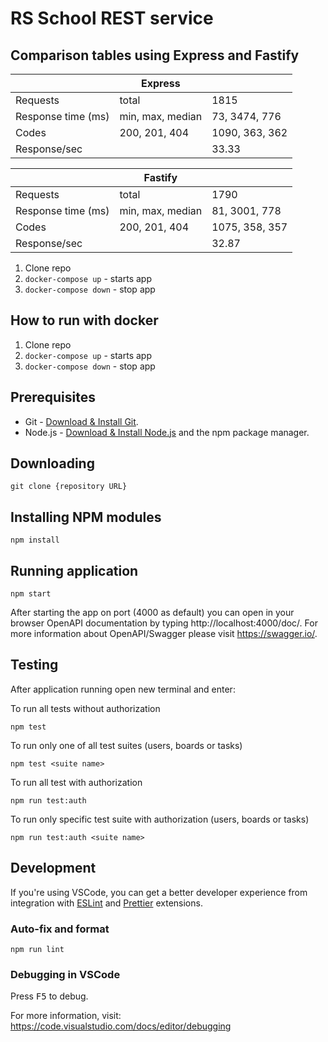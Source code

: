 # RS School REST service

## Сomparison tables using Express and Fastify

|                    	| Express          	|                	|
|--------------------	|------------------	|----------------	|
| Requests           	| total            	| 1815           	|
| Response time (ms) 	| min, max, median 	| 73, 3474, 776  	|
| Codes              	| 200, 201, 404    	| 1090, 363, 362 	|
| Response/sec       	|                  	| 33.33          	|

|                    	| Fastify          	|                	|
|--------------------	|------------------	|----------------	|
| Requests           	| total            	| 1790           	|
| Response time (ms) 	| min, max, median 	| 81, 3001, 778  	|
| Codes              	| 200, 201, 404    	| 1075, 358, 357 	|
| Response/sec       	|                  	| 32.87          	|


1. Clone repo
2. `docker-compose up` - starts app
3. `docker-compose down` - stop app

## How to run with docker

1. Clone repo
2. `docker-compose up` - starts app
3. `docker-compose down` - stop app

## Prerequisites

- Git - [Download & Install Git](https://git-scm.com/downloads).
- Node.js - [Download & Install Node.js](https://nodejs.org/en/download/) and the npm package manager.

## Downloading

```
git clone {repository URL}
```

## Installing NPM modules

```
npm install
```

## Running application

```
npm start
```

After starting the app on port (4000 as default) you can open
in your browser OpenAPI documentation by typing http://localhost:4000/doc/.
For more information about OpenAPI/Swagger please visit https://swagger.io/.

## Testing

After application running open new terminal and enter:

To run all tests without authorization

```
npm test
```

To run only one of all test suites (users, boards or tasks)

```
npm test <suite name>
```

To run all test with authorization

```
npm run test:auth
```

To run only specific test suite with authorization (users, boards or tasks)

```
npm run test:auth <suite name>
```

## Development

If you're using VSCode, you can get a better developer experience from integration with [ESLint](https://marketplace.visualstudio.com/items?itemName=dbaeumer.vscode-eslint) and [Prettier](https://marketplace.visualstudio.com/items?itemName=esbenp.prettier-vscode) extensions.

### Auto-fix and format

```
npm run lint
```

### Debugging in VSCode

Press <kbd>F5</kbd> to debug.

For more information, visit: https://code.visualstudio.com/docs/editor/debugging
